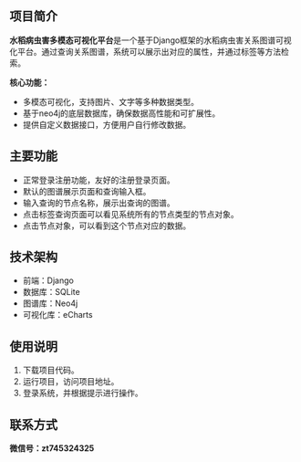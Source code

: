 ## 项目简介

**水稻病虫害多模态可视化平台**是一个基于Django框架的水稻病虫害关系图谱可视化平台。通过查询关系图谱，系统可以展示出对应的属性，并通过标签等方法检索。

**核心功能：**

- 多模态可视化，支持图片、文字等多种数据类型。
- 基于neo4j的底层数据库，确保数据高性能和可扩展性。
- 提供自定义数据接口，方便用户自行修改数据。


## 主要功能

* 正常登录注册功能，友好的注册登录页面。
* 默认的图谱展示页面和查询输入框。
* 输入查询的节点名称，展示出查询的图谱。
* 点击标签查询页面可以看见系统所有的节点类型的节点对象。
* 点击节点对象，可以看到这个节点对应的数据。


## 技术架构

- 前端：Django
- 数据库：SQLite
- 图谱库：Neo4j
- 可视化库：eCharts


## 使用说明

1. 下载项目代码。
2. 运行项目，访问项目地址。
3. 登录系统，并根据提示进行操作。


## 联系方式

**微信号：zt745324325**